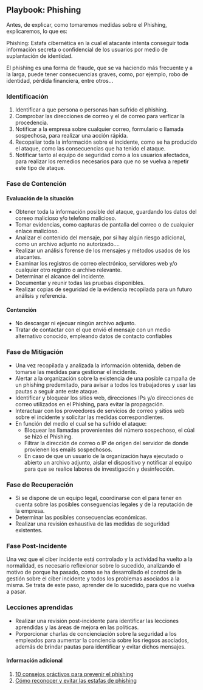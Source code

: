 ## Playbook: Phishing

Antes, de explicar, como tomaremos medidas sobre el Phishing, explicaremos, lo que es:

Phishing: Estafa cibernética en la cual el atacante intenta conseguir toda información secreta o confidencial de los usuarios por medio de suplantación de identidad.

El phishing es una forma de fraude, que se va haciendo más frecuente y a la larga, puede tener consecuencias graves, como, por ejemplo, robo de identidad, pérdida financiera, entre otros...

### Identificación

1. Identificar a que persona o personas han sufrido el phishing.
1. Comprobar las direcciones de correo y el de correo para verficar la procedencia.
1. Notificar a la empresa sobre cualquier correo, formulario o llamada sospechosa, para realizar una acción rápida.
1. Recopaliar toda la información sobre el incidente, como se ha producido el ataque, como las consecuencias que ha tenido el ataque.
1. Notificar tanto al equipo de seguridad como a los usuarios afectados, para realizar los remedios necesarios para que no se vuelva a repetir este tipo de ataque.

### Fase de Contención

#### Evaluación de la situación

* Obtener toda la información posible del ataque, guardando los datos del coreeo malicioso y/o telefono malicioso.
* Tomar evidencias, como capturas de pantalla del correo o de cualquier enlace malicioso.
* Analizar el contenido del mensaje, por si hay algún riesgo adicional, como un archivo adjunto no autorizado....
* Realizar un análisis forense de los mensajes y métodos usados de los atacantes.
* Examinar los registros de correo electrónico, servidores web y/o cualquier otro registro o archivo relevante.
* Determinar el alcance del incidente.
* Documentar y reunir todas las pruebas disponibles.
* Realizar copias de seguridad de la evidencia recopilada para un futuro análisis y referencia.

#### Contención

* No descargar ni ejecuar ningún archivo adjunto.
* Tratar de contactar con el que envió el mensaje con un medio alternativo conocido, empleando datos de contacto confiables

### Fase de Mitigación

* Una vez recopilada y analizada la información obtenida, deben de tomarse las medidas para gestionar el incidente.
* Alertar a la organización sobre la existencia de una posible campaña de un phishing predemitado, para avisar a todos los trabajadores y usar las pautas a seguir ante este ataque.
* Identificar y bloquear los sitios web, direcciones IPs y/o direcciones de correo utilizados en el Phishing, para evitar la propagación.
* Interactuar con los proveedores de servicios de correo y sitios web sobre el incidente y solicitar las medidas correspondientes.
* En función del medio el cual se ha sufrido el ataque:
  * Bloquear las llamadas provenientes del número sospechoso, el cúal se hizó el    Phishing.
  * Filtrar la dirección de correo o IP de origen del servidor de donde provienen    los emails sospechosos.
  * En caso de que un usuario de la organización haya ejecutado o abierto un          archivo adjunto, aislar el dispositivo y notificar al equipo para que se          realice labores de investigación y desinfección.

### Fase de Recuperación

* Si se dispone de un equipo legal, coordinarse con el para tener en cuenta sobre las posibles conseguencias legales y de la reputación de la empresa.
* Determinar las posibles consecuencias económicas.
* Realizar una revisión exhaustiva de las medidas de seguridad existentes.

### Fase Post-Incidente

Una vez que el ciber incidente está controlado y la actividad ha vuelto a la normalidad, es necesario reflexionar sobre lo sucedido, analizando el motivo de porque ha pasado, como se ha desarrollado el control de la gestión sobre el ciber incidente y todos los problemas asociados a la misma. Se trata de este paso, aprender de lo sucedido, para que no vuelva a pasar.

### Lecciones aprendidas

* Realizar una revisión post-incidente para identificar las lecciones aprendidas y las áreas de mejora en las políticas.
* Porporcionar charlas de concienciación sobre la seguridad a los empleados para aumentar la conciencia sobre los riegsos asociados, además de brindar pautas para identificar y evitar dichos mensajes.

#### Información adicional

1. <a name="phishing-playbook-ref-1"></a>[10 consejos práctivos para prevenir el phishing](https://www.splashtop.com/es/blog/10-tips-employees-prevent-phishing)
1. <a name="phisphing-playbook-ref-2"></a>[Cómo reconocer y evitar las estafas de phishing](https://consumidor.ftc.gov/articulos/como-reconocer-y-evitar-las-estafas-de-phishing) 

